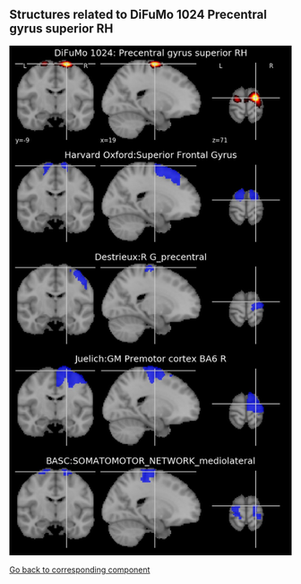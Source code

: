 


## Structures related to DiFuMo 1024 Precentral gyrus superior RH

![783](783.jpg "Structures related to DiFuMo 1024 Precentral gyrus superior RH")

[Go back to corresponding component](https://parietal-inria.github.io/DiFuMo/1024/html/783.html)